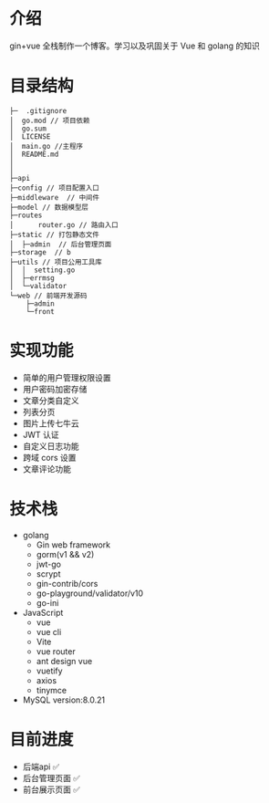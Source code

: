 # 介绍
gin+vue 全栈制作一个博客。学习以及巩固关于 Vue 和 golang 的知识
# 目录结构
```
├─  .gitignore
│  go.mod // 项目依赖
│  go.sum
│  LICENSE
│  main.go //主程序
│  README.md
│  
│        
├─api         
├─config // 项目配置入口   
├─middleware  // 中间件
├─model // 数据模型层
├─routes
│      router.go // 路由入口    
├─static // 打包静态文件
│  ├─admin  // 后台管理页面      
├─storage  // b   
├─utils // 项目公用工具库
│  │  setting.go 
│  ├─errmsg   
│  └─validator         
└─web // 前端开发源码
    ├─admin             
    └─front
```

# 实现功能
* 简单的用户管理权限设置
* 用户密码加密存储
* 文章分类自定义
* 列表分页
* 图片上传七牛云
* JWT 认证
* 自定义日志功能
* 跨域 cors 设置
* 文章评论功能

# 技术栈
* golang
  * Gin web framework
  * gorm(v1 && v2)
  * jwt-go
  * scrypt
  * gin-contrib/cors
  * go-playground/validator/v10
  * go-ini
* JavaScript
  * vue
  * vue cli
  * Vite
  * vue router
  * ant design vue
  * vuetify
  * axios
  * tinymce
* MySQL version:8.0.21

# 目前进度
* 后端api ✅
* 后台管理页面 ✅
* 前台展示页面 ✅

